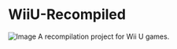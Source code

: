 # WiiU-Recompiled
![Image](https://github.com/user-attachments/assets/d689c630-6f5d-47a5-991a-e7376778ec48)
A recompilation project for Wii U games.

